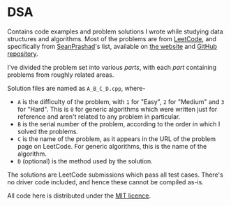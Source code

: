 # DSA

Contains code examples and problem solutions I wrote while studying data structures
and algorithms. Most of the problems are from [LeetCode](https://leetcode.com/), and
specifically from [SeanPrashad](https://github.com/SeanPrashad/)'s list,
available on [the website](https://seanprashad.com/leetcode-patterns/) and
[GitHub repository](https://github.com/SeanPrashad/leetcode-patterns).

I've divided the problem set into various *parts*, with each *part* containing problems
from roughly related areas.

Solution files are named as `A_B_C_D.cpp`, where-
- `A` is the difficulty of the problem, with `1` for "Easy", `2` for "Medium" and `3` for
"Hard". This is `0` for generic algorithms which were written just for reference and aren't
related to any problem in particular.
- `B` is the serial number of the problem, according to the order in which I solved the
problems.
- `C` is the name of the problem, as it appears in the URL of the problem page on LeetCode.
For generic algorithms, this is the name of the algorithm.
- `D` (optional) is the method used by the solution.


The solutions are LeetCode submissions which pass all test cases. There's no driver code
included, and hence these cannot be compiled as-is.

All code here is distributed under the [MIT licence](./LICENSE).
